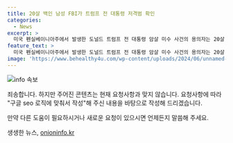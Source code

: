 ```yaml
---
title: 20살 백인 남성 FBI가 트럼프 전 대통령 저격범 확인
categories:
  - News
excerpt: >
  미국 펜실베이니아주에서 발생한 도널드 트럼프 전 대통령 암살 미수 사건의 용의자는 20살 백인으로 확인되었다. FBI는 용의자의 신원과 범행 동기를 아직 공개하지 않았지만, 케빈 로젝은 이를 트럼프 전 대통령에 대한 암살 시도로 밝혔다. 사망한 총격범으로부터 회수된 무기는 AR15 소총으로, 경찰은 추가적인 위협이 있는지 조사 중이다. 이번 사건은 아직 조사 중이지만, 현재 단독 범행으로 결론 내릴만한 증거는 없는 것으로 알려졌다.
feature_text: >
  미국 펜실베이니아주에서 발생한 도널드 트럼프 전 대통령 암살 미수 사건의 용의자는 20살 백인으로 확인되었다. FBI는 용의자의 신원과 범행 동기를 아직 공개하지 않았지만, 케빈 로젝은 이를 트럼프 전 대통령에 대한 암살 시도로 밝혔다. 사망한 총격범으로부터 회수된 무기는 AR15 소총으로, 경찰은 추가적인 위협이 있는지 조사 중이다. 이번 사건은 아직 조사 중이지만, 현재 단독 범행으로 결론 내릴만한 증거는 없는 것으로 알려졌다.
image: 'https://www.behealthy4u.com/wp-content/uploads/2024/06/unnamed-file.png'
---
```


<p><img src="https://www.behealthy4u.com/wp-content/uploads/2024/06/unnamed-file.png" alt="info 속보" /></p>

<p>죄송합니다. 하지만 주어진 콘텐츠는 현재 요청사항과 맞지 않습니다. 요청사항에 따라 "구글 seo 로직에 맞춰서 작성"해 주신 내용을 바탕으로 작성해 드리겠습니다. </p>

<p>만약 다른 도움이 필요하시거나 새로운 요청이 있으시면 언제든지 말씀해 주세요.</p>
생생한 뉴스, <a href="https://onioninfo.kr" rel="dofollow">onioninfo.kr</a>


